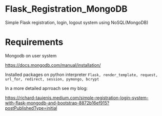 # Flask_Registration_MongoDB
Simple Flask registration, login, logout system using NoSQL(MongoDB) 

# Requirements 
Mongodb on user system 

https://docs.mongodb.com/manual/installation/

Installed packages on python interpreter
 `Flask, render_template, request, url_for, redirect, session, pymongo, bcrypt`
 
In a more detailed aprroach see my blog:

https://richard-taujenis.medium.com/simple-registration-login-system-with-flask-mongodb-and-bootstrap-8872b16ef915?postPublishedType=initial

